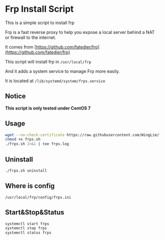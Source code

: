 # Frp Install Script
This is a simple script to install frp

Frp is a fast reverse proxy to help you expose a local server behind a NAT or firewall to the internet.

It comes from [https://github.com/fatedier/frp](https://github.com/fatedier/frp)

This script will install frp in ``/usr/local/frp``

And it adds a system service to manage Frp more easily.

It is located at ``/lib/systemd/system/frps.service``

## Notice

**This script is only tested under CentOS 7**



## Usage

```bash
wget --no-check-certificate https://raw.githubusercontent.com/WingLim/frp_install_script/master/frps.sh
chmod +x frps.sh
./frps.sh 2>&1 | tee frps.log
```



## Uninstall

```bash
./frps.sh uninstall
```



## Where is config

``/usr/local/frp/config/frps.ini``



## Start&Stop&Status

```bash
systemctl start frps
systemctl stop frps
systemctl status frps
```